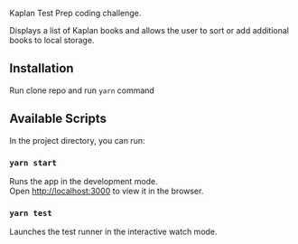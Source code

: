 Kaplan Test Prep coding challenge. 

Displays a list of Kaplan books and allows the user to sort or add additional books to local storage. 

## Installation

Run clone repo and run `yarn` command

## Available Scripts

In the project directory, you can run:

### `yarn start`

Runs the app in the development mode.<br />
Open [http://localhost:3000](http://localhost:3000) to view it in the browser.

### `yarn test`

Launches the test runner in the interactive watch mode.

